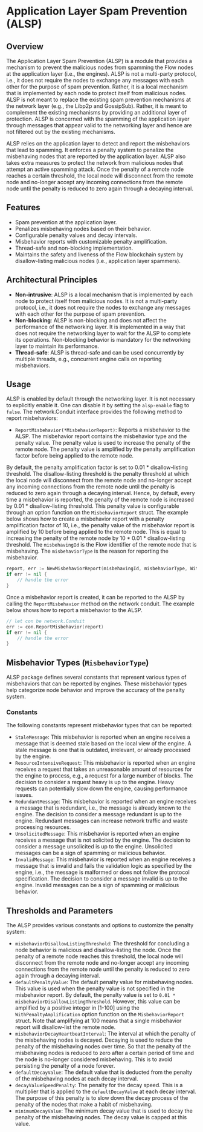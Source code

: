 # Application Layer Spam Prevention (ALSP)
## Overview
The Application Layer Spam Prevention (ALSP) is a module that provides a mechanism to prevent the malicious nodes from 
spamming the Flow nodes at the application layer (i.e., the engines). ALSP is not a multi-party protocol, i.e., 
it does not require the nodes to exchange any messages with each other for the purpose of spam prevention. Rather, it is 
a local mechanism that is implemented by each node to protect itself from malicious nodes. ALSP is not meant to replace 
the existing spam prevention mechanisms at the network layer (e.g., the Libp2p and GossipSub). 
Rather, it is meant to complement the existing mechanisms by providing an additional layer of protection.
ALSP is concerned with the spamming of the application layer through messages that appear valid to the networking layer and hence
are not filtered out by the existing mechanisms.

ALSP relies on the application layer to detect and report the misbehaviors that 
lead to spamming. It enforces a penalty system to penalize the misbehaving nodes that are reported by the application layer. ALSP also takes 
extra measures to protect the network from malicious nodes that attempt an active spamming attack. Once the penalty of a remote node
reaches a certain threshold, the local node will disconnect from the remote node and no-longer accept any incoming connections from the remote node 
until the penalty is reduced to zero again through a decaying interval.

## Features
- Spam prevention at the application layer. 
- Penalizes misbehaving nodes based on their behavior. 
- Configurable penalty values and decay intervals. 
- Misbehavior reports with customizable penalty amplification. 
- Thread-safe and non-blocking implementation. 
- Maintains the safety and liveness of the Flow blockchain system by disallow-listing malicious nodes (i.e., application layer spammers).

## Architectural Principles
- **Non-intrusive**: ALSP is a local mechanism that is implemented by each node to protect itself from malicious nodes. It is not a multi-party protocol, i.e., it does not require the nodes to exchange any messages with each other for the purpose of spam prevention.
- **Non-blocking**: ALSP is non-blocking and does not affect the performance of the networking layer. It is implemented in a way that does not require the networking layer to wait for the ALSP to complete its operations. Non-blocking behavior is mandatory for the networking layer to maintain its performance. 
- **Thread-safe**: ALSP is thread-safe and can be used concurrently by multiple threads, e.g., concurrent engine calls on reporting misbehaviors.

## Usage
ALSP is enabled by default through the networking layer. It is not necessary to explicitly enable it. One can disable it by setting the `alsp-enable` flag to `false`.
The network.Conduit interface provides the following method to report misbehaviors: 
- `ReportMisbehavior(*MisbehaviorReport)`: Reports a misbehavior to the ALSP. The misbehavior report contains the misbehavior type and the penalty value. The penalty value is used to increase the penalty of the remote node. The penalty value is amplified by the penalty amplification factor before being applied to the remote node. 

By default, the penalty amplification factor is set to 0.01 * disallow-listing threshold. The disallow-listing threshold is the penalty threshold at which the local node will disconnect from the remote node and no-longer accept any incoming connections from the remote node until the penalty is reduced to zero again through a decaying interval.
Hence, by default, every time a misbehavior is reported, the penalty of the remote node is increased by 0.01 * disallow-listing threshold. This penalty value is configurable through an option function on the `MisbehaviorReport` struct.
The example below shows how to create a misbehavior report with a penalty amplification factor of 10, i.e., the penalty value of the misbehavior report is amplified by 10 before being applied to the remote node. This is equal to
increasing the penalty of the remote node by 10 * 0.01 * disallow-listing threshold. The `misbehavingId` is the Flow identifier of the remote node that is misbehaving. The `misbehaviorType` is the reason for reporting the misbehavior.
```go
report, err := NewMisbehaviorReport(misbehavingId, misbehaviorType, WithPenaltyAmplification(10))
if err != nil {
    // handle the error
}
```

Once a misbehavior report is created, it can be reported to the ALSP by calling the `ReportMisbehavior` method on the network conduit. The example below shows how to report a misbehavior to the ALSP.
```go
// let con be network.Conduit
err := con.ReportMisbehavior(report)
if err != nil {
    // handle the error
}
```

## Misbehavior Types (`MisbehaviorType`)
ALSP package defines several constants that represent various types of misbehaviors that can be reported by engines. These misbehavior types help categorize node behavior and improve the accuracy of the penalty system.

### Constants
The following constants represent misbehavior types that can be reported:

- `StaleMessage`: This misbehavior is reported when an engine receives a message that is deemed stale based on the local view of the engine. A stale message is one that is outdated, irrelevant, or already processed by the engine.
- `ResourceIntensiveRequest`: This misbehavior is reported when an engine receives a request that takes an unreasonable amount of resources for the engine to process, e.g., a request for a large number of blocks. The decision to consider a request heavy is up to the engine. Heavy requests can potentially slow down the engine, causing performance issues.
- `RedundantMessage`: This misbehavior is reported when an engine receives a message that is redundant, i.e., the message is already known to the engine. The decision to consider a message redundant is up to the engine. Redundant messages can increase network traffic and waste processing resources.
- `UnsolicitedMessage`: This misbehavior is reported when an engine receives a message that is not solicited by the engine. The decision to consider a message unsolicited is up to the engine. Unsolicited messages can be a sign of spamming or malicious behavior.
- `InvalidMessage`: This misbehavior is reported when an engine receives a message that is invalid and fails the validation logic as specified by the engine, i.e., the message is malformed or does not follow the protocol specification. The decision to consider a message invalid is up to the engine. Invalid messages can be a sign of spamming or malicious behavior.
## Thresholds and Parameters
The ALSP provides various constants and options to customize the penalty system:
- `misbehaviorDisallowListingThreshold`: The threshold for concluding a node behavior is malicious and disallow-listing the node. Once the penalty of a remote node reaches this threshold, the local node will disconnect from the remote node and no-longer accept any incoming connections from the remote node until the penalty is reduced to zero again through a decaying interval.
- `defaultPenaltyValue`: The default penalty value for misbehaving nodes. This value is used when the penalty value is not specified in the misbehavior report. By default, the penalty value is set to `0.01 * misbehaviorDisallowListingThreshold`. However, this value can be amplified by a positive integer in [1-100] using the `WithPenaltyAmplification` option function on the `MisbehaviorReport` struct. Note that amplifying at 100 means that a single misbehavior report will disallow-list the remote node.
- `misbehaviorDecayHeartbeatInterval`: The interval at which the penalty of the misbehaving nodes is decayed. Decaying is used to reduce the penalty of the misbehaving nodes over time. So that the penalty of the misbehaving nodes is reduced to zero after a certain period of time and the node is no-longer considered misbehaving. This is to avoid persisting the penalty of a node forever.
- `defaultDecayValue`: The default value that is deducted from the penalty of the misbehaving nodes at each decay interval.
- `decayValueSpeedPenalty`: The penalty for the decay speed. This is a multiplier that is applied to the `defaultDecayValue` at each decay interval. The purpose of this penalty is to slow down the decay process of the penalty of the nodes that make a habit of misbehaving.
- `minimumDecayValue`: The minimum decay value that is used to decay the penalty of the misbehaving nodes. The decay value is capped at this value. 
